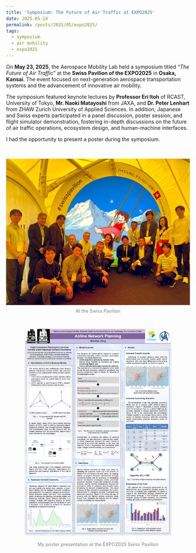 ```yaml
---
title: 'Symposium: The Future of Air Traffic at EXPO2025'
date: 2025-05-24
permalink: /posts/2025/05/expo2025/
tags:
  - symposium
  - air mobility
  - expo2025
---
```


On **May 23, 2025**, the Aerospace Mobility Lab held a symposium titled _“The Future of Air Traffic”_ at the **Swiss Pavilion of the EXPO2025** in **Osaka, Kansai**. The event focused on next-generation aerospace transportation systems and the advancement of innovative air mobility.

The symposium featured keynote lectures by **Professor Eri Itoh** of RCAST, University of Tokyo, **Mr. Naoki Matayoshi** from JAXA, and **Dr. Peter Lenhart** from ZHAW Zurich University of Applied Sciences. In addition, Japanese and Swiss experts participated in a panel discussion, poster session, and flight simulator demonstration, fostering in-depth discussions on the future of air traffic operations, ecosystem design, and human-machine interfaces.

I had the opportunity to present a poster during the symposium.


<br>

<div style="display: flex; justify-content: center; gap: 40px; align-items: flex-start; flex-wrap: wrap; margin-top: 1em;">

  <div style="text-align: center;">
    <img src="/images/EXPO_1.jpg" alt="Swiss pavilion" style="height: 400px; object-fit: cover;">
    <div style="font-size: 0.9em; color: gray; margin-top: 0.5em;">At the Swiss Pavilion</div>
  </div>

<div style="text-align: center;">
  <img src="/images/EXPO_2.png" alt="Poster presentation at EXPO2025" style="max-width: 80%; border-radius: 8px;" />
  <p style="font-size: 0.9em; color: gray;">My poster presentation at the EXPO2025 Swiss Pavilion</p>
</div>

</div>

<br>